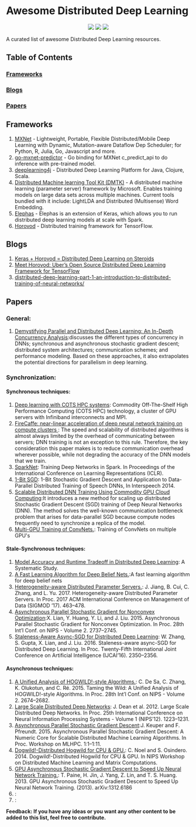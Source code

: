 # Awesome Distributed Deep Learning

<p align="center">
	<img src="https://img.shields.io/badge/stars-30-brightgreen.svg?style=flat"/>
	<img src="https://img.shields.io/badge/forks-12-brightgreen.svg?style=flat"/>
	<img src="https://img.shields.io/badge/contributions-welcome-brightgreen.svg?style=flat">
</p>

A curated list of awesome Distributed Deep Learning resources.

## Table of Contents

### **[Frameworks](#frameworks)** 

### **[Blogs](#blogs)** 

### **[Papers](#papers)**  
<!--
### **[Tutorials](#tutorials)**  

<!--
### **[Miscellaneous](#miscellaneous)**  
<!--
### **[Contributing](#contributing)** -->

## Frameworks

1. [MXNet](https://github.com/dmlc/mxnet) - Lightweight, Portable, Flexible Distributed/Mobile Deep Learning with Dynamic, Mutation-aware Dataflow Dep Scheduler; for Python, R, Julia, Go, Javascript and more.
2. [go-mxnet-predictor](https://github.com/songtianyi/go-mxnet-predictor) - Go binding for MXNet c_predict_api to do inference with pre-trained model.
3. [deeplearning4j](https://github.com/deeplearning4j/deeplearning4j) - Distributed Deep Learning Platform for Java, Clojure, Scala.
4. [Distributed Machine learning Tool Kit (DMTK)](http://www.dmtk.io/) - A distributed machine learning (parameter server) framework by Microsoft. Enables training models on large data sets across multiple machines. Current tools bundled with it include: LightLDA and Distributed (Multisense) Word Embedding.
5. [Elephas](https://github.com/maxpumperla/elephas) - Elephas is an extension of Keras, which allows you to run distributed deep learning models at scale with Spark.
6. [Horovod](https://github.com/uber/horovod) - Distributed training framework for TensorFlow.

## Blogs

1. [Keras + Horovod = Distributed Deep Learning on Steroids](https://medium.com/searchink-eng/keras-horovod-distributed-deep-learning-on-steroids-94666e16673d)
2. [Meet Horovod: Uber’s Open Source Distributed Deep Learning Framework for TensorFlow
](https://eng.uber.com/horovod/)
3. [distributed-deep-learning-part-1-an-introduction-to-distributed-training-of-neural-networks/](https://blog.skymind.ai/distributed-deep-learning-part-1-an-introduction-to-distributed-training-of-neural-networks/)

## Papers 
### General:
1. [Demystifying Parallel and Distributed Deep Learning: An In-Depth Concurrency Analysis](https://arxiv.org/abs/1802.09941):discusses the different types of concurrency in DNNs; synchronous and asynchronous stochastic gradient descent; distributed system architectures; communication schemes; and performance modeling. Based on these approaches, it also extrapolates the  potential directions for parallelism in deep learning. 
### Synchronization:
#### Synchronous techniques: 
1. [Deep learning with COTS HPC systems](http://ai.stanford.edu/~acoates/papers/CoatesHuvalWangWuNgCatanzaro_icml2013.pdf): Commodity Off-The-Shelf High Performance Computing (COTS HPC) technology, a cluster of GPU servers with Infiniband interconnects and MPI.
2. [FireCaffe: near-linear acceleration of deep neural network training on compute clusters
](https://arxiv.org/abs/1511.00175): The speed and scalability of distributed
algorithms is almost always limited by the overhead of communicating between servers; DNN training is not an exception to
this rule. Therefore, the key consideration this paper makes is to reduce communication overhead wherever possible, while not degrading the accuracy of the DNN models that we train. 
3. [SparkNet](https://arxiv.org/abs/1511.06051): Training Deep Networks in Spark. In Proceedings of the
International Conference on Learning Representations (ICLR).
4. [1-Bit SGD](https://www.microsoft.com/en-us/research/publication/1-bit-stochastic-gradient-descent-and-application-to-data-parallel-distributed-training-of-speech-dnns/): 1-Bit Stochastic Gradient Descent and Application to
Data-Parallel Distributed Training of Speech DNNs, In Interspeech 2014.
5. [Scalable Distributed DNN Training Using
Commodity GPU Cloud Computing](https://s3-us-west-2.amazonaws.com/amazon.jobs-public-documents/strom_interspeech2015.pdf):It introduces a new method for scaling up distributed Stochastic Gradient Descent (SGD) training of Deep Neural
Networks (DNN). The method solves the well-known communication bottleneck problem that arises for data-parallel SGD because compute nodes frequently need to synchronize a replica of the model.  
6. [Multi-GPU Training of ConvNets.](http://arxiv.org/abs/1312.5853): Training of ConvNets on multiple GPU's
#### Stale-Synchronous techniques: 
1. [Model Accuracy and Runtime Tradeoff in Distributed Deep Learning](https://doi.org/10.1109/ICDM.2016.0028): A Systematic
Study.
2. [A Fast Learning Algorithm for Deep Belief Nets.](https://www.cs.toronto.edu/~hinton/absps/fastnc.pdf):A fast learning algorithm for deep belief nets
3. [Heterogeneity-aware Distributed Parameter Servers.](http://net.pku.edu.cn/~cuibin/Papers/2017%20sigmod.pdf): J. Jiang, B. Cui, C. Zhang, and L. Yu. 2017. Heterogeneity-aware Distributed Parameter Servers. In Proc. 2017 ACM International Conference on Management of Data (SIGMOD ’17). 463–478.
4. [Asynchronous Parallel Stochastic Gradient for Nonconvex Optimization](https://papers.nips.cc/paper/5751-asynchronous-parallel-stochastic-gradient-for-nonconvex-optimization.pdf):X. Lian, Y. Huang, Y. Li, and J. Liu. 2015. Asynchronous Parallel Stochastic Gradient for Nonconvex Optimization. In Proc. 28th Int’l Conf. on NIPS - Volume 2. 2737–2745. 
5. [Staleness-Aware Async-SGD for Distributed Deep Learning](https://www.ijcai.org/Proceedings/16/Papers/335.pdf): W. Zhang, S. Gupta, X. Lian, and J. Liu. 2016. Staleness-aware async-SGD for Distributed Deep Learning. In Proc. Twenty-Fifth International Joint Conference on Artificial Intelligence (IJCAI’16). 2350–2356.
#### Asynchronous techniques: 
1. [A Unified Analysis of HOGWILD!-style Algorithms.](https://arxiv.org/abs/1506.06438): C. De Sa, C. Zhang, K. Olukotun, and C. Ré. 2015. Taming the Wild: A Unified Analysis of HOGWILD!-style Algorithms. In Proc. 28th Int’l Conf. on NIPS - Volume 2. 2674–2682.
2. [Large Scale Distributed Deep Networks](https://papers.nips.cc/paper/4687-large-scale-distributed-deep-networks.pdf): J. Dean et al. 2012. Large Scale Distributed Deep Networks. In Proc. 25th International Conference on Neural Information Processing Systems - Volume 1 (NIPS’12). 1223–1231.
3. [Asynchronous Parallel Stochastic Gradient Descent](https://arxiv.org/abs/1505.04956):J. Keuper and F. Pfreundt. 2015. Asynchronous Parallel Stochastic Gradient Descent: A Numeric Core for Scalable Distributed Machine Learning Algorithms. In Proc. Workshop on MLHPC. 1:1–1:11. 
4. [Dogwild!-Distributed Hogwild for CPU & GPU.](https://papers.nips.cc/paper/7289-hogwild-gibbs-can-be-panaccurate.pdf): C. Noel and S. Osindero. 2014. Dogwild!-Distributed Hogwild for CPU & GPU. In NIPS Workshop on Distributed Machine Learning and Matrix Computations.
5. [GPU Asynchronous Stochastic Gradient Descent to Speed Up Neural Network Training.](https://arxiv.org/abs/1312.6186): T. Paine, H. Jin, J. Yang, Z. Lin, and T. S. Huang. 2013. GPU Asynchronous Stochastic Gradient Descent to Speed Up Neural Network Training. (2013). arXiv:1312.6186
6. [](): 
7. [](): 

**Feedback: If you have any ideas or you want any other content to be added to this list, feel free to contribute.**

